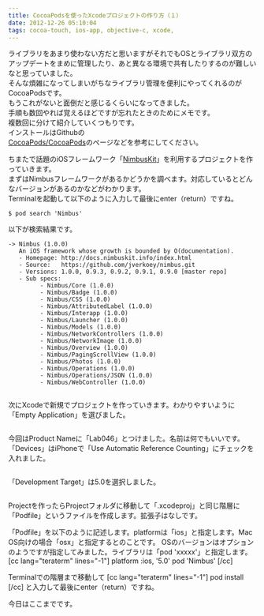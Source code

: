 ```yaml
---
title: CocoaPodsを使ったXcodeプロジェクトの作り方（１）
date: 2012-12-26 05:10:04
tags: cocoa-touch, ios-app, objective-c, xcode,
---
```


ライブラリをあまり使わない方だと思いますがそれでもOSとライブラリ双方のアップデートをまめに管理したり、あと異なる環境で共有したりするのが難しいなと思っていました。<br>
そんな煩雑になってしまいがちなライブラリ管理を便利にやってくれるのがCocoaPodsです。<br>
もうこれがないと面倒だと感じるくらいになってきました。<br>
手順も数回やれば覚えるほどですが忘れたときのためにメモです。<br>
複数回に分けて紹介していくつもりです。<br>
インストールはGithubの<br>
<a href="https://github.com/CocoaPods/CocoaPods">CocoaPods/CocoaPods</a>のページなどを参考にしてください。

ちまたで話題のiOSフレームワーク「<a href="http://nimbuskit.info/">NimbusKit</a>」を利用するプロジェクトを作っていきます。<br>
まずはNimbusフレームワークがあるかどうかを調べます。対応しているとどんなバージョンがあるのかなどがわかります。<br>
Terminalを起動して以下のように入力して最後にenter（return）ですね。

```shell
$ pod search 'Nimbus'
```

以下が検索結果です。

```shell
-> Nimbus (1.0.0)
   An iOS framework whose growth is bounded by O(documentation).
   - Homepage: http://docs.nimbuskit.info/index.html
   - Source:   https://github.com/jverkoey/nimbus.git
   - Versions: 1.0.0, 0.9.3, 0.9.2, 0.9.1, 0.9.0 [master repo]
   - Sub specs:
         - Nimbus/Core (1.0.0)
         - Nimbus/Badge (1.0.0)
         - Nimbus/CSS (1.0.0)
         - Nimbus/AttributedLabel (1.0.0)
         - Nimbus/Interapp (1.0.0)
         - Nimbus/Launcher (1.0.0)
         - Nimbus/Models (1.0.0)
         - Nimbus/NetworkControllers (1.0.0)
         - Nimbus/NetworkImage (1.0.0)
         - Nimbus/Overview (1.0.0)
         - Nimbus/PagingScrollView (1.0.0)
         - Nimbus/Photos (1.0.0)
         - Nimbus/Operations (1.0.0)
         - Nimbus/Operations/JSON (1.0.0)
         - Nimbus/WebController (1.0.0)
```

<img src="http://farm9.staticflickr.com/8362/8309747906_4ba577f9ec.jpg" alt="" />

次にXcodeで新規でプロジェクトを作っていきます。わかりやすいように「Empty Application」を選びました。

<img src="http://farm9.staticflickr.com/8216/8309747774_54fa5d6785.jpg" alt="" />

今回はProduct Nameに「Lab046」とつけました。名前は何でもいいです。
「Devices」はiPhoneで「Use Automatic Reference Counting」にチェックを入れました。

<img src="http://farm9.staticflickr.com/8074/8309747668_3774bfd858.jpg" alt="" />

「Development Target」は5.0を選択しました。

<img src="http://farm9.staticflickr.com/8219/8339257247_36afcb6cfb.jpg" alt="" />

Projectを作ったらProjectフォルダに移動して「.xcodeproj」と同じ階層に「Podfile」というファイルを作成します。拡張子はなしです。

「Podfile」を以下のように記述します。platformは「ios」と指定します。Mac OS向けの場合「osx」と指定するとのことです。
OSのバージョンはオプションのようですが指定してみました。ライブラリは「pod 'xxxxx'」と指定します。
[cc lang="teraterm" lines="-1"]
platform :ios, '5.0'
pod 'Nimbus'
[/cc]

Terminalでの階層まで移動して
[cc lang="teraterm" lines="-1"]
pod install
[/cc]
と入力して最後にenter（return）ですね。

今日はここまでです。

